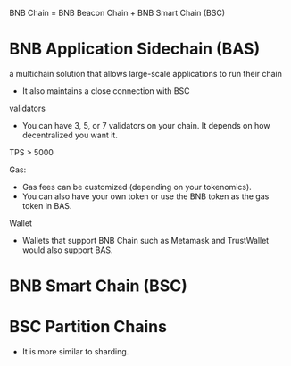 BNB Chain = BNB Beacon Chain + BNB Smart Chain (BSC)
# BNB Application Sidechain (BAS) 
a multichain solution that allows large-scale applications to run their chain 
- It also maintains a close connection with BSC

validators
- You can have 3, 5, or 7 validators on your chain. It depends on how decentralized you want it.

TPS > 5000

Gas:
- Gas fees can be customized (depending on your tokenomics).
- You can also have your own token or use the BNB token as the gas token in BAS.

Wallet
- Wallets that support BNB Chain such as Metamask and TrustWallet would also support BAS.
# BNB Smart Chain (BSC)


# BSC Partition Chains
- It is more similar to sharding.
